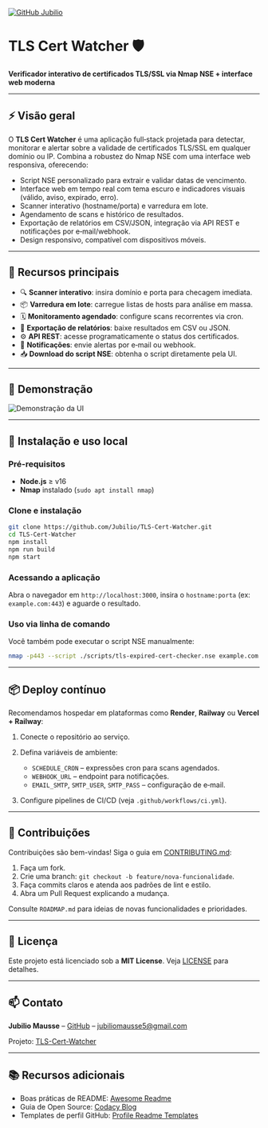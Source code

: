 [![GitHub Jubilio](https://img.shields.io/badge/github–Jubilio-181717?style=for-the-badge\&logo=github\&logoColor=white)](https://github.com/Jubilio)

# TLS Cert Watcher 🛡️

**Verificador interativo de certificados TLS/SSL via Nmap NSE + interface web moderna**

---

## ⚡ Visão geral

O **TLS Cert Watcher** é uma aplicação full‑stack projetada para detectar, monitorar e alertar sobre a validade de certificados TLS/SSL em qualquer domínio ou IP. Combina a robustez do Nmap NSE com uma interface web responsiva, oferecendo:

* Script NSE personalizado para extrair e validar datas de vencimento.
* Interface web em tempo real com tema escuro e indicadores visuais (válido, aviso, expirado, erro).
* Scanner interativo (hostname/porta) e varredura em lote.
* Agendamento de scans e histórico de resultados.
* Exportação de relatórios em CSV/JSON, integração via API REST e notificações por e‑mail/webhook.
* Design responsivo, compatível com dispositivos móveis.

---

## 🧩 Recursos principais

* 🔍 **Scanner interativo**: insira domínio e porta para checagem imediata.
* 📦 **Varredura em lote**: carregue listas de hosts para análise em massa.
* 🗓️ **Monitoramento agendado**: configure scans recorrentes via cron.
* 📂 **Exportação de relatórios**: baixe resultados em CSV ou JSON.
* ⚙️ **API REST**: acesse programaticamente o status dos certificados.
* 📡 **Notificações**: envie alertas por e‑mail ou webhook.
* 📥 **Download do script NSE**: obtenha o script diretamente pela UI.

---

## 📸 Demonstração

![Demonstração da UI](/path/to/demo-screenshot.png)

---

## 🚀 Instalação e uso local

### Pré-requisitos

* **Node.js** ≥ v16
* **Nmap** instalado (`sudo apt install nmap`)

### Clone e instalação

```bash
git clone https://github.com/Jubilio/TLS-Cert-Watcher.git
cd TLS-Cert-Watcher
npm install
npm run build
npm start
```

### Acessando a aplicação

Abra o navegador em `http://localhost:3000`, insira o `hostname:porta` (ex: `example.com:443`) e aguarde o resultado.

### Uso via linha de comando

Você também pode executar o script NSE manualmente:

```bash
nmap -p443 --script ./scripts/tls-expired-cert-checker.nse example.com
```

---

## 📦 Deploy contínuo

Recomendamos hospedar em plataformas como **Render**, **Railway** ou **Vercel + Railway**:

1. Conecte o repositório ao serviço.
2. Defina variáveis de ambiente:

   * `SCHEDULE_CRON` – expressões cron para scans agendados.
   * `WEBHOOK_URL` – endpoint para notificações.
   * `EMAIL_SMTP`, `SMTP_USER`, `SMTP_PASS` – configuração de e‑mail.
3. Configure pipelines de CI/CD (veja `.github/workflows/ci.yml`).

---

## 🤝 Contribuições

Contribuições são bem-vindas! Siga o guia em [CONTRIBUTING.md](./CONTRIBUTING.md):

1. Faça um fork.
2. Crie uma branch: `git checkout -b feature/nova-funcionalidade`.
3. Faça commits claros e atenda aos padrões de lint e estilo.
4. Abra um Pull Request explicando a mudança.

Consulte `ROADMAP.md` para ideias de novas funcionalidades e prioridades.

---

## 📜 Licença

Este projeto está licenciado sob a **MIT License**. Veja [LICENSE](./LICENSE) para detalhes.

---

## 📫 Contato

**Jubilio Mausse** – [GitHub](https://github.com/Jubilio) – [jubiliomausse5@gmail.com](mailto:jubiliomausse5@gmail.com)

Projeto: [TLS-Cert-Watcher](https://github.com/Jubilio/TLS-Cert-Watcher)

---

## 📚 Recursos adicionais

* Boas práticas de README: [Awesome Readme](https://github.com/matiassingers/awesome-readme)
* Guia de Open Source: [Codacy Blog](https://blog.codacy.com/best-practices-to-manage-an-open-source-project)
* Templates de perfil GitHub: [Profile Readme Templates](https://github.com/durgeshsamariya/awesome-github-profile-readme-templates)
